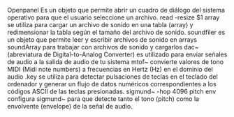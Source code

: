 Openpanel Es un objeto que permite abrir un cuadro de diálogo del sistema operativo para que el usuario seleccione un archivo.
read -resize $1 array se utiliza para cargar un archivo de sonido en una tabla (array) y redimensionar la tabla según el tamaño del archivo de sonido. 
soundfiler es un objeto que permite leer y escribir archivos de sonido en arrays 
soundArray para trabajar con archivos de sonido y cargarlos 
dac~ (abreviatura de Digital-to-Analog Converter) es utilizado para enviar señales de audio a la salida de audio de tu sistema
mtof~ convierte valores de tono MIDI (Midi note numbers) a frecuencias en Hertz (Hz) en el dominio del audio
.key se utiliza para detectar pulsaciones de teclas en el teclado del ordenador y generar un flujo de datos numéricos correspondientes a los códigos ASCII de las teclas presionadas.
sigmund~ -hop 4096 pitch env configura sigmund~ para que detecte tanto el tono (pitch) como la envolvente (envelope) de la señal de audio.
